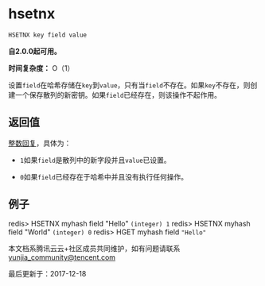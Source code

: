 # hsetnx

```javascript
HSETNX key field value
```

**自2.0.0起可用。**

**时间复杂度：** O（1）

设置`field`在哈希存储在`key`到`value`，只有当`field`不存在。如果`key`不存在，则创建一个保存散列的新密钥。如果`field`已经存在，则该操作不起作用。

## 返回值

[整数回复](https://redis.io/topics/protocol#integer-reply)，具体为：

- `1`如果`field`是散列中的新字段并且`value`已设置。

- `0`如果`field`已经存在于哈希中并且没有执行任何操作。

## 例子

redis> HSETNX myhash field "Hello" `(integer) 1` redis> HSETNX myhash field "World" `(integer) 0` redis> HGET myhash field `"Hello"`

本文档系腾讯云云+社区成员共同维护，如有问题请联系 yunjia_community@tencent.com

最后更新于：2017-12-18